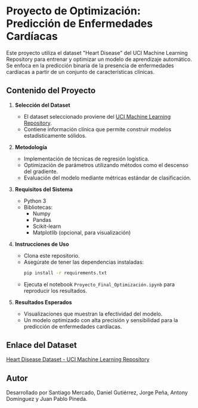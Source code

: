 # Proyecto de Optimización: Predicción de Enfermedades Cardíacas

Este proyecto utiliza el dataset "Heart Disease" del UCI Machine Learning Repository para entrenar y optimizar un modelo de aprendizaje automático. Se enfoca en la predicción binaria de la presencia de enfermedades cardíacas a partir de un conjunto de características clínicas.

## Contenido del Proyecto

1. **Selección del Dataset**
   - El dataset seleccionado proviene del [UCI Machine Learning Repository](https://archive.ics.uci.edu/dataset/45/heart+disease).
   - Contiene información clínica que permite construir modelos estadísticamente sólidos.

2. **Metodología**
   - Implementación de técnicas de regresión logística.
   - Optimización de parámetros utilizando métodos como el descenso del gradiente.
   - Evaluación del modelo mediante métricas estándar de clasificación.

3. **Requisitos del Sistema**
   - Python 3
   - Bibliotecas:
     - Numpy
     - Pandas
     - Scikit-learn
     - Matplotlib (opcional, para visualización)

4. **Instrucciones de Uso**
   - Clona este repositorio.
   - Asegúrate de tener las dependencias instaladas:
     ```bash
     pip install -r requirements.txt
     ```
   - Ejecuta el notebook `Proyecto_Final_Optimización.ipynb` para reproducir los resultados.

5. **Resultados Esperados**
   - Visualizaciones que muestran la efectividad del modelo.
   - Un modelo optimizado con alta precisión y sensibilidad para la predicción de enfermedades cardíacas.

## Enlace del Dataset
[Heart Disease Dataset - UCI Machine Learning Repository](https://archive.ics.uci.edu/dataset/45/heart+disease)

## Autor
Desarrollado por Santiago Mercado, Daniel Gutiérrez, Jorge Peña, Antony Domínguez y Juan Pablo Pineda.
